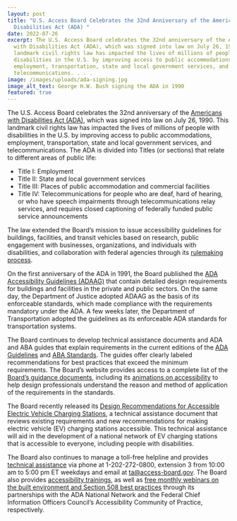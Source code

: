 ```yaml
---
layout: post
title: "U.S. Access Board Celebrates the 32nd Anniversary of the Americans with
  Disabilities Act (ADA) "
date: 2022-07-26
excerpt: The U.S. Access Board celebrates the 32nd anniversary of the Americans
  with Disabilities Act (ADA), which was signed into law on July 26, 1990. This
  landmark civil rights law has impacted the lives of millions of people with
  disabilities in the U.S. by improving access to public accommodations,
  employment, transportation, state and local government services, and
  telecommunications. . . .
image: /images/uploads/ada-signing.jpg
image_alt_text: George H.W. Bush signing the ADA in 1990
featured: true
---
```

The U.S. Access Board celebrates the 32nd anniversary of the [Americans with Disabilities Act (ADA)](https://www.access-board.gov/law/ada.html), which was signed into law on July 26, 1990. This landmark civil rights law has impacted the lives of millions of people with disabilities in the U.S. by improving access to public accommodations, employment, transportation, state and local government services, and telecommunications. The ADA is divided into Titles (or sections) that relate to different areas of public life: 

* Title I: Employment  
* Title II: State and local government services  
* Title III: Places of public accommodation and commercial facilities  
* Title IV: Telecommunications for people who are deaf, hard of hearing, or who have speech impairments through telecommunications relay services, and requires closed captioning of federally funded public service announcements 

The law extended the Board’s mission to issue accessibility guidelines for buildings, facilities, and transit vehicles based on research, public engagement with businesses, organizations, and individuals with disabilities, and collaboration with federal agencies through its [rulemaking process](https://www.access-board.gov/about/rulemaking.html). 

On the first anniversary of the ADA in 1991, the Board published the [ADA Accessibility Guidelines (ADAAG)](https://www.access-board.gov/adaag-1991-2002.html) that contain detailed design requirements for buildings and facilities in the private and public sectors. On the same day, the Department of Justice adopted ADAAG as the basis of its enforceable standards, which made compliance with the requirements mandatory under the ADA. A few weeks later, the Department of Transportation adopted the guidelines as its enforceable ADA standards for transportation systems. 

The Board continues to develop technical assistance documents and ADA and ABA guides that explain requirements in the current editions of the [ADA Guidelines](https://www.access-board.gov/ada/) and [ABA Standards](https://www.access-board.gov/aba/). The guides offer clearly labeled recommendations for best practices that exceed the minimum requirements. The Board’s website provides access to a complete list of the [Board’s guidance documents](https://www.access-board.gov/guidance.html), including its [animations on accessibility](https://www.access-board.gov/ada/guides/animations/) to help design professionals understand the reason and method of application of the requirements in the standards.  

The Board recently released its [Design Recommendations for Accessible Electric Vehicle Charging Stations](https://www.access-board.gov/ta/tad/ev/), a technical assistance document that reviews existing requirements and new recommendations for making electric vehicle (EV) charging stations accessible. This technical assistance will aid in the development of a national network of EV charging stations that is accessible to everyone, including people with disabilities. 

The Board also continues to manage a toll-free helpline and provides [technical assistance](https://www.access-board.gov/ta/) via phone at 1-202-272-0800, extension 3 from 10:00 am to 5:00 pm ET weekdays and email at [ta@access-board.gov](mailto:ta@access-board.gov). The Board also provides [accessibility trainings](https://www.access-board.gov/webinars/training.html), as well as [free monthly webinars on the built environment and Section 508 best practices](https://www.access-board.gov/webinars/) through its partnerships with the ADA National Network and the Federal Chief Information Officers Council’s Accessibility Community of Practice, respectively.
